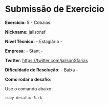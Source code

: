 # Submissão de Exercicio

**Exercicio:** 5 - Cobaias

**Nickname:** jailsonsf

**Nível Técnico:** - Estagiário -

**Empresa:** - Stant -

**Twitter**: https://twitter.com/jailsonSfarias

**Dificuldade de Resolução:** - Baixa -

**Como rodar o desafio**: 

Use o comando abaixo: 
```bash
ruby desafio-5.rb
```